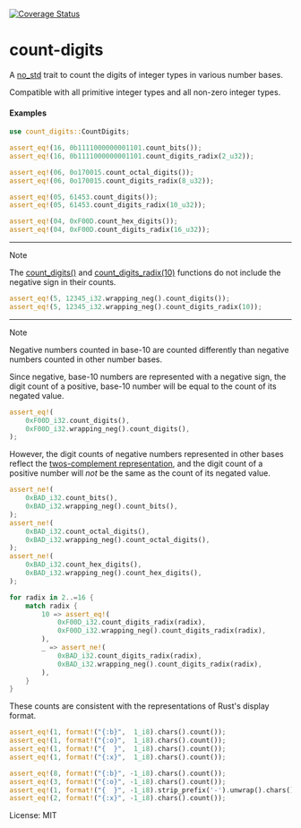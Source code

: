 [![Coverage Status](https://codecov.io/gh/nordzilla/count-digits/branch/main/graph/badge.svg)](https://codecov.io/gh/nordzilla/count-digits)

# count-digits

A [no_std](https://docs.rust-embedded.org/book/intro/no-std.html) trait to count
the digits of integer types in various number bases.

Compatible with all primitive integer types and all non-zero integer types.

#### Examples

```rust
use count_digits::CountDigits;

assert_eq!(16, 0b1111000000001101.count_bits());
assert_eq!(16, 0b1111000000001101.count_digits_radix(2_u32));

assert_eq!(06, 0o170015.count_octal_digits());
assert_eq!(06, 0o170015.count_digits_radix(8_u32));

assert_eq!(05, 61453.count_digits());
assert_eq!(05, 61453.count_digits_radix(10_u32));

assert_eq!(04, 0xF00D.count_hex_digits());
assert_eq!(04, 0xF00D.count_digits_radix(16_u32));
```

---

> [!NOTE]  
> The [count_digits()](https://docs.rs/count-digits/latest/count_digits/trait.CountDigits.html#tymethod.count_digits)
> and [count_digits_radix(10)](https://docs.rs/count-digits/latest/count_digits/trait.CountDigits.html#tymethod.count_digits_radix)
> functions do not include the negative sign in their counts.

```rust
assert_eq!(5, 12345_i32.wrapping_neg().count_digits());
assert_eq!(5, 12345_i32.wrapping_neg().count_digits_radix(10));
````

---

> [!NOTE]  
> Negative numbers counted in base-10 are counted differently than
> negative numbers counted in other number bases.

Since negative, base-10 numbers are represented with a negative sign,
the digit count of a positive, base-10 number will be equal to the count
of its negated value.

```rust
assert_eq!(
    0xF00D_i32.count_digits(),
    0xF00D_i32.wrapping_neg().count_digits(),
);
````

However, the digit counts of negative numbers represented in other bases reflect the
[twos-complement representation](https://en.wikipedia.org/wiki/Two%27s_complement),
and the digit count of a positive number will _not_ be the same as the count
of its negated value.

```rust
assert_ne!(
    0xBAD_i32.count_bits(),
    0xBAD_i32.wrapping_neg().count_bits(),
);
assert_ne!(
    0xBAD_i32.count_octal_digits(),
    0xBAD_i32.wrapping_neg().count_octal_digits(),
);
assert_ne!(
    0xBAD_i32.count_hex_digits(),
    0xBAD_i32.wrapping_neg().count_hex_digits(),
);

for radix in 2..=16 {
    match radix {
        10 => assert_eq!(
            0xF00D_i32.count_digits_radix(radix),
            0xF00D_i32.wrapping_neg().count_digits_radix(radix),
        ),
        _ => assert_ne!(
            0xBAD_i32.count_digits_radix(radix),
            0xBAD_i32.wrapping_neg().count_digits_radix(radix),
        ),
    }
}
````

These counts are consistent with the representations of Rust's display format.
```rust
assert_eq!(1, format!("{:b}",  1_i8).chars().count());
assert_eq!(1, format!("{:o}",  1_i8).chars().count());
assert_eq!(1, format!("{  }",  1_i8).chars().count());
assert_eq!(1, format!("{:x}",  1_i8).chars().count());

assert_eq!(8, format!("{:b}", -1_i8).chars().count());
assert_eq!(3, format!("{:o}", -1_i8).chars().count());
assert_eq!(1, format!("{  }", -1_i8).strip_prefix('-').unwrap().chars().count());
assert_eq!(2, format!("{:x}", -1_i8).chars().count());
````

License: MIT
